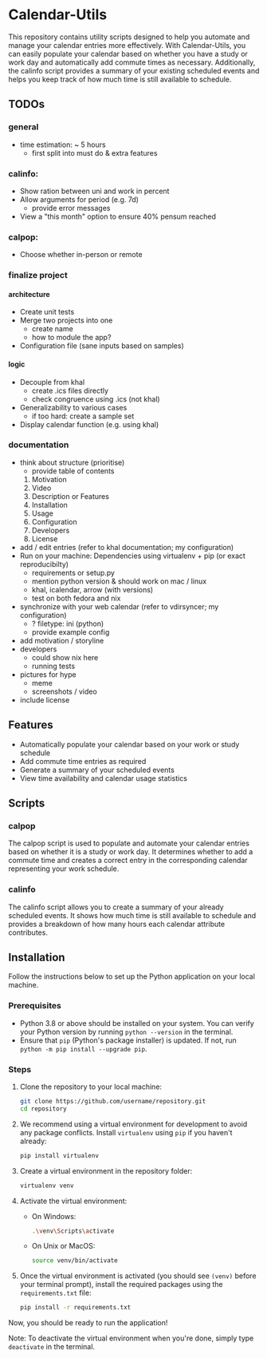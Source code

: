 # Calendar-Utils

This repository contains utility scripts designed to help you automate and manage your calendar entries more effectively. With Calendar-Utils, you can easily populate your calendar based on whether you have a study or work day and automatically add commute times as necessary. Additionally, the calinfo script provides a summary of your existing scheduled events and helps you keep track of how much time is still available to schedule.

## TODOs

### general
- time estimation: ~ 5 hours
	- first split into must do & extra features

### calinfo:

- Show ration between uni and work in percent
- Allow arguments for period (e.g. 7d)
	- provide error messages
- View a "this month" option to ensure 40% pensum reached

### calpop:

- Choose whether in-person or remote

### finalize project

#### architecture
- Create unit tests
- Merge two projects into one
	- create name 
	- how to module the app?
- Configuration file (sane inputs based on samples)

#### logic
- Decouple from khal
	- create .ics files directly
	- check congruence using .ics (not khal)
- Generalizability to various cases
	- if too hard: create a sample set
- Display calendar function (e.g. using khal)

### documentation
- think about structure (prioritise)
	- provide table of contents
	1. Motivation
	2. Video
	3. Description or Features
	4. Installation
	5. Usage
	6. Configuration
	7. Developers
	8. License
- add / edit entries (refer to khal documentation; my configuration)
- Run on your machine: Dependencies using virtualenv + pip (or exact reproducibilty)
	- requirements or setup.py
	- mention python version & should work on mac / linux
	- khal, icalendar, arrow (with versions)
	- test on both fedora and nix
- synchronize with your web calendar (refer to vdirsyncer; my configuration)
	- ? filetype: ini (python)
	- provide example config
- add motivation / storyline
- developers
	- could show nix here
	- running tests
- pictures for hype
	- meme
	- screenshots / video
- include license

## Features

- Automatically populate your calendar based on your work or study schedule
- Add commute time entries as required
- Generate a summary of your scheduled events
- View time availability and calendar usage statistics

## Scripts
### calpop

The calpop script is used to populate and automate your calendar entries based on whether it is a study or work day. It determines whether to add a commute time and creates a correct entry in the corresponding calendar representing your work schedule.

### calinfo
The calinfo script allows you to create a summary of your already scheduled events. It shows how much time is still available to schedule and provides a breakdown of how many hours each calendar attribute contributes.

## Installation

Follow the instructions below to set up the Python application on your local machine.

### Prerequisites
- Python 3.8 or above should be installed on your system. You can verify your Python version by running `python --version` in the terminal.
- Ensure that `pip` (Python's package installer) is updated. If not, run `python -m pip install --upgrade pip`.

### Steps
1. Clone the repository to your local machine:
    ```bash
    git clone https://github.com/username/repository.git
    cd repository
    ```

2. We recommend using a virtual environment for development to avoid any package conflicts. Install `virtualenv` using `pip` if you haven't already:
    ```bash
    pip install virtualenv
    ```

3. Create a virtual environment in the repository folder:
    ```bash
    virtualenv venv
    ```

4. Activate the virtual environment:
    - On Windows:
        ```bash
        .\venv\Scripts\activate
        ```
    - On Unix or MacOS:
        ```bash
        source venv/bin/activate
        ```

5. Once the virtual environment is activated (you should see `(venv)` before your terminal prompt), install the required packages using the `requirements.txt` file:
    ```bash
    pip install -r requirements.txt
    ```

Now, you should be ready to run the application!

Note: To deactivate the virtual environment when you're done, simply type `deactivate` in the terminal.

